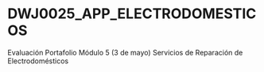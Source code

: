 # DWJ0025_APP_ELECTRODOMESTICOS
Evaluación Portafolio Módulo 5 (3 de mayo) Servicios de Reparación de Electrodomésticos
